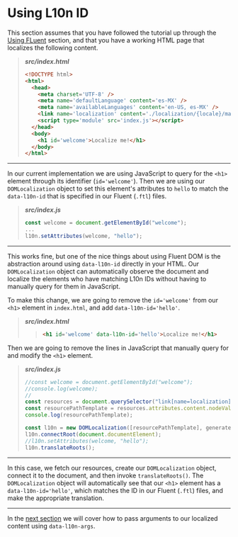 # Using L10n ID

This section assumes that you have followed the tutorial up through the [Using FLuent](./using-fluent.md) section, and that you have a working HTML page that localizes the following content.
> **_src/index.html_**
> ```HTML
> <!DOCTYPE html>
> <html>
>   <head>
>     <meta charset='UTF-8' />
>     <meta name='defaultLanguage' content='es-MX' />
>     <meta name='availableLanguages' content='en-US, es-MX' />
>     <link name='localization' content='./localization/{locale}/main.ftl' />
>     <script type='module' src='index.js'></script>
>   </head>
>   <body>
>     <h1 id='welcome'>Localize me!</h1>
>   </body>
> </html>
> ```

---

In our current implementation we are using JavaScript to query for the `<h1>` element through its identifier (`id='welcome'`). Then we are using our `DOMLocalization` object to set this element's attributes to `hello` to match the `data-l10n-id` that is specified in our Fluent (`.ftl`) files.
> **_src/index.js_**
> ```JavaScript
> const welcome = document.getElementById("welcome");
> ...
> l10n.setAttributes(welcome, "hello");
> ```

---

This works fine, but one of the nice things about using Fluent DOM is the abstraction around using `data-l10n-id` directly in your HTML. Our `DOMLocalization` object can automatically observe the document and localize the elements who have matching L10n IDs without having to manually query for them in JavaScript.

To make this change, we are going to remove the `id='welcome'` from our `<h1>` element in `index.html`, and add `data-l10n-id='hello'`.
> **_src/index.html_**
> > ```HTML
> > <h1 id='welcome' data-l10n-id='hello'>Localize me!</h1>
> > ```


Then we are going to remove the lines in JavaScript that manually query for and modify the `<h1>` element.
> **_src/index.js_**
> ```JavaScript
> //const welcome = document.getElementById("welcome");
> //console.log(welcome);
> //
> const resources = document.querySelector("link[name=localization]");
> const resourcePathTemplate = resources.attributes.content.nodeValue;
> console.log(resourcePathTemplate);
>
> const l10n = new DOMLocalization([resourcePathTemplate], generateBundles);
> l10n.connectRoot(document.documentElement);
> //l10n.setAttributes(welcome, "hello");
> l10n.translateRoots();
> ```

---

In this case, we fetch our resources, create our `DOMLocalization` object, connect it to the document, and then invoke `translateRoots()`. The `DOMLocalization` object will automatically see that our `<h1>` element has a `data-l10n-id='hello'`, which matches the ID in our Fluent (`.ftl`) files, and make the appropriate translation.

---

In the [next section](./using-l10n-args.md) we will cover how to pass arguments to our localized content using `data-l10n-args`.
